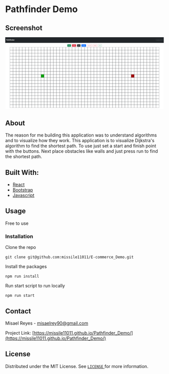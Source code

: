 # Pathfinder Demo

## Screenshot
![Portfolio screenshot][product-screenshot]

## About
The reason for me building this application was to understand algorithms and to visualize how they work. This application is to visualize Dijkstra's algorithm to find the shortest path. To use just set a start and finish point with the buttons. Next place obstacles like walls and just press run to find the shortest path.

## Built With: 
- [React](https://reactjs.org/)
- [Bootstrap](https://getbootstrap.com/)
- [Javascript](https://www.javascript.com)

## Usage
Free to use 
### Installation
Clone the repo
```
git clone git@github.com:missile11011/E-commerce_Demo.git 
```
Install the packages
 ```
npm run install
``` 
Run start script to run locally
```
npm run start
```
<!-- CONTACT -->
## Contact
Misael Reyes - misaelrey90@gmail.com

Project Link: [https://missile11011.github.io/Pathfinder_Demo/](https://missile11011.github.io/Pathfinder_Demo/)

## License
Distributed under the MIT License. See [`LICENSE` ](./LICENSE) for more information.

[product-screenshot]: /public/ScreenShot.png